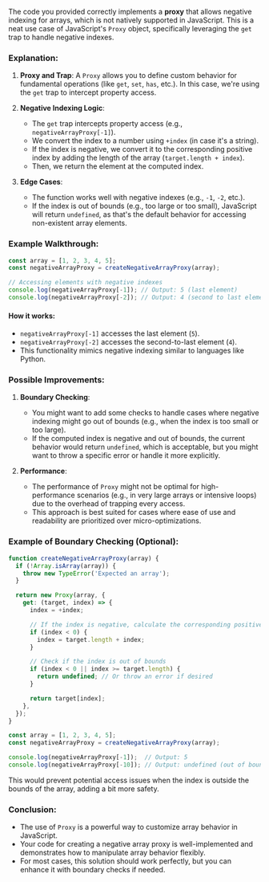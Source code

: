 The code you provided correctly implements a **proxy** that allows negative indexing for arrays, which is not natively supported in JavaScript. This is a neat use case of JavaScript's `Proxy` object, specifically leveraging the `get` trap to handle negative indexes.

### Explanation:

1. **Proxy and Trap**: A `Proxy` allows you to define custom behavior for fundamental operations (like `get`, `set`, `has`, etc.). In this case, we're using the `get` trap to intercept property access.

2. **Negative Indexing Logic**:
   - The `get` trap intercepts property access (e.g., `negativeArrayProxy[-1]`).
   - We convert the index to a number using `+index` (in case it's a string).
   - If the index is negative, we convert it to the corresponding positive index by adding the length of the array (`target.length + index`).
   - Then, we return the element at the computed index.

3. **Edge Cases**:
   - The function works well with negative indexes (e.g., `-1`, `-2`, etc.).
   - If the index is out of bounds (e.g., too large or too small), JavaScript will return `undefined`, as that's the default behavior for accessing non-existent array elements.

### Example Walkthrough:

```javascript
const array = [1, 2, 3, 4, 5];
const negativeArrayProxy = createNegativeArrayProxy(array);

// Accessing elements with negative indexes
console.log(negativeArrayProxy[-1]); // Output: 5 (last element)
console.log(negativeArrayProxy[-2]); // Output: 4 (second to last element)
```

#### How it works:
- `negativeArrayProxy[-1]` accesses the last element (`5`).
- `negativeArrayProxy[-2]` accesses the second-to-last element (`4`).
- This functionality mimics negative indexing similar to languages like Python.

### Possible Improvements:

1. **Boundary Checking**:
   - You might want to add some checks to handle cases where negative indexing might go out of bounds (e.g., when the index is too small or too large).
   - If the computed index is negative and out of bounds, the current behavior would return `undefined`, which is acceptable, but you might want to throw a specific error or handle it more explicitly.

2. **Performance**:
   - The performance of `Proxy` might not be optimal for high-performance scenarios (e.g., in very large arrays or intensive loops) due to the overhead of trapping every access.
   - This approach is best suited for cases where ease of use and readability are prioritized over micro-optimizations.

### Example of Boundary Checking (Optional):

```javascript
function createNegativeArrayProxy(array) {
  if (!Array.isArray(array)) {
    throw new TypeError('Expected an array');
  }

  return new Proxy(array, {
    get: (target, index) => {
      index = +index;

      // If the index is negative, calculate the corresponding positive index
      if (index < 0) {
        index = target.length + index;
      }

      // Check if the index is out of bounds
      if (index < 0 || index >= target.length) {
        return undefined; // Or throw an error if desired
      }

      return target[index];
    },
  });
}

const array = [1, 2, 3, 4, 5];
const negativeArrayProxy = createNegativeArrayProxy(array);

console.log(negativeArrayProxy[-1]);  // Output: 5
console.log(negativeArrayProxy[-10]); // Output: undefined (out of bounds)
```

This would prevent potential access issues when the index is outside the bounds of the array, adding a bit more safety.

### Conclusion:

- The use of `Proxy` is a powerful way to customize array behavior in JavaScript.
- Your code for creating a negative array proxy is well-implemented and demonstrates how to manipulate array behavior flexibly.
- For most cases, this solution should work perfectly, but you can enhance it with boundary checks if needed.